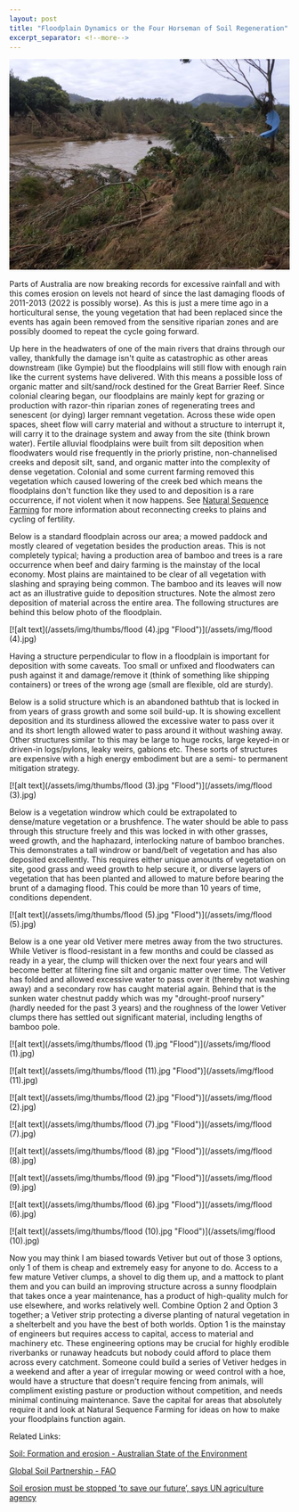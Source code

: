 ```yaml
---
layout: post
title: "Floodplain Dynamics or the Four Horseman of Soil Regeneration"
excerpt_separator: <!--more-->
---
```

[![alt text](/assets/img/thumbs/flood.jpg "Flood")](/assets/img/flood.jpg)

Parts of Australia are now breaking records for excessive rainfall and with this comes erosion on levels not heard of since the last damaging floods of 2011-2013 (2022 is possibly worse). As this is just a mere time ago in a horticultural sense, the young vegetation that had been replaced since the events has again been removed from the sensitive riparian zones and are possibly doomed to repeat the cycle going forward.

Up here in the headwaters of one of the main rivers that drains through our valley, thankfully the damage isn't quite as catastrophic as other areas downstream (like Gympie) but the floodplains will still flow with enough rain like the current systems have delivered. With this means a possible loss of organic matter and silt/sand/rock destined for the Great Barrier Reef. Since colonial clearing began, our floodplains are mainly kept for grazing or production with razor-thin riparian zones of regenerating trees and senescent (or dying) larger remnant vegetation. Across these wide open spaces, sheet flow will carry material and without a structure to interrupt it, will carry it to the drainage system and away from the site (think brown water). Fertile alluvial floodplains were built from silt deposition when floodwaters would rise frequently in the priorly pristine, non-channelised creeks and deposit silt, sand, and organic matter into the complexity of dense vegetation. Colonial and some current farming removed this vegetation which caused lowering of the creek bed which means the floodplains don't function like they used to and deposition is a rare occurrence, if not violent when it now happens. See [Natural Sequence Farming](https://www.tarwynparktraining.com.au/our-story) for more information about reconnecting creeks to plains and cycling of fertility.

<!--more-->

Below is a standard floodplain across our area; a mowed paddock and mostly cleared of vegetation besides the production areas. This is not completely typical; having a production area of bamboo and trees is a rare occurrence when beef and dairy farming is the mainstay of the local economy. Most plains are maintained to be clear of all vegetation with slashing and spraying being common. The bamboo and its leaves will now act as an illustrative guide to deposition structures. Note the almost zero deposition of material across the entire area. The following structures are behind this below photo of the floodplain.

[![alt text](/assets/img/thumbs/flood (4).jpg "Flood")](/assets/img/flood (4).jpg)

Having a structure perpendicular to flow in a floodplain is important for deposition with some caveats. Too small or unfixed and floodwaters can push against it and damage/remove it (think of something like shipping containers) or trees of the wrong age (small are flexible, old are sturdy).

Below is a solid structure which is an abandoned bathtub that is locked in from years of grass growth and some soil build-up. It is showing excellent deposition and its sturdiness allowed the excessive water to pass over it and its short length allowed water to pass around it without washing away. Other structures similar to this may be large to huge rocks, large keyed-in or driven-in logs/pylons, leaky weirs, gabions etc. These sorts of structures are expensive with a high energy embodiment but are a semi- to permanent mitigation strategy.

[![alt text](/assets/img/thumbs/flood (3).jpg "Flood")](/assets/img/flood (3).jpg)

Below is a vegetation windrow which could be extrapolated to dense/mature vegetation or a brushfence. The water should be able to pass through this structure freely and this was locked in with other grasses, weed growth, and the haphazard, interlocking nature of bamboo branches. This demonstrates a tall windrow or band/belt of vegetation and has also deposited excellently. This requires either unique amounts of vegetation on site, good grass and weed growth to help secure it, or diverse layers of vegetation that has been planted and allowed to mature before bearing the brunt of a damaging flood. This could be more than 10 years of time, conditions dependent.

[![alt text](/assets/img/thumbs/flood (5).jpg "Flood")](/assets/img/flood (5).jpg)

Below is a one year old Vetiver mere metres away from the two structures. While Vetiver is flood-resistant in a few months and could be classed as ready in a year, the clump will thicken over the next four years and will become better at filtering fine silt and organic matter over time. The Vetiver has folded and allowed excessive water to pass over it (thereby not washing away) and a secondary row has caught material again. Behind that is the sunken water chestnut paddy which was my "drought-proof nursery" (hardly needed for the past 3 years) and the roughness of the lower Vetiver clumps there has settled out significant material, including lengths of bamboo pole.

[![alt text](/assets/img/thumbs/flood (1).jpg "Flood")](/assets/img/flood (1).jpg)

[![alt text](/assets/img/thumbs/flood (11).jpg "Flood")](/assets/img/flood (11).jpg)

[![alt text](/assets/img/thumbs/flood (2).jpg "Flood")](/assets/img/flood (2).jpg)

[![alt text](/assets/img/thumbs/flood (7).jpg "Flood")](/assets/img/flood (7).jpg)

[![alt text](/assets/img/thumbs/flood (8).jpg "Flood")](/assets/img/flood (8).jpg)

[![alt text](/assets/img/thumbs/flood (9).jpg "Flood")](/assets/img/flood (9).jpg)

[![alt text](/assets/img/thumbs/flood (6).jpg "Flood")](/assets/img/flood (6).jpg)

[![alt text](/assets/img/thumbs/flood (10).jpg "Flood")](/assets/img/flood (10).jpg)

Now you may think I am biased towards Vetiver but out of those 3 options, only 1 of them is cheap and extremely easy for anyone to do. Access to a few mature Vetiver clumps, a shovel to dig them up, and a mattock to plant them and you can build an improving structure across a sunny floodplain that takes once a year maintenance, has a product of high-quality mulch for use elsewhere, and works relatively well. Combine Option 2 and Option 3 together; a Vetiver strip protecting a diverse planting of natural vegetation in a shelterbelt and you have the best of both worlds. Option 1 is the mainstay of engineers but requires access to capital, access to material and machinery etc. These engineering options may be crucial for highly erodible riverbanks or runaway headcuts but nobody could afford to place them across every catchment. Someone could build a series of Vetiver hedges in a weekend and after a year of irregular mowing or weed control with a hoe, would have a structure that doesn't require fencing from animals, will compliment existing pasture or production without competition, and needs minimal continuing maintenance. Save the capital for areas that absolutely require it and look at Natural Sequence Farming for ideas on how to make your floodplains function again.

Related Links:

[Soil: Formation and erosion - Australian State of the Environment](https://soe.environment.gov.au/theme/land/topic/2016/soil-formation-and-erosion)

[Global Soil Partnership - FAO](https://www.fao.org/global-soil-partnership/areas-of-work/soil-erosion/en/)

[Soil erosion must be stopped ‘to save our future’, says UN agriculture agency](https://news.un.org/en/story/2019/12/1052831)

